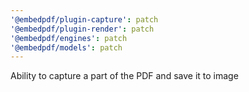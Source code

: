 ```yaml
---
'@embedpdf/plugin-capture': patch
'@embedpdf/plugin-render': patch
'@embedpdf/engines': patch
'@embedpdf/models': patch
---
```


Ability to capture a part of the PDF and save it to image
